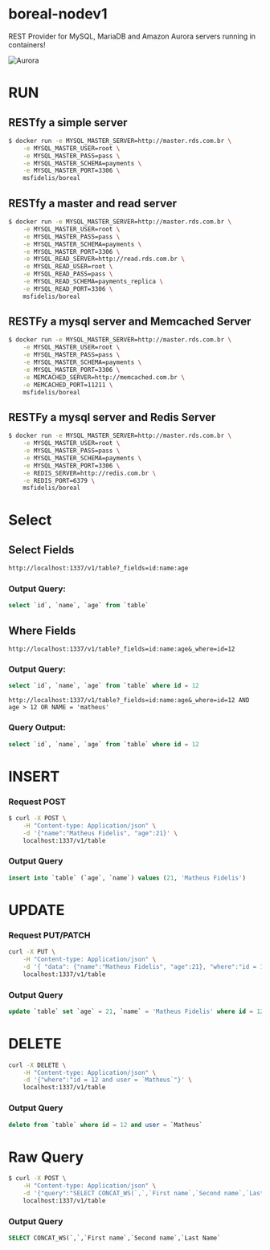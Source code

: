 # boreal-nodev1
REST Provider for MySQL, MariaDB and Amazon Aurora servers running in containers! 

![Aurora](http://i.imgur.com/XdRQN3k.jpg)


# RUN 

## RESTfy a simple server

``` bash
$ docker run -e MYSQL_MASTER_SERVER=http://master.rds.com.br \
	-e MYSQL_MASTER_USER=root \
	-e MYSQL_MASTER_PASS=pass \
	-e MYSQL_MASTER_SCHEMA=payments \
    -e MYSQL_MASTER_PORT=3306 \
	msfidelis/boreal
```

## RESTfy a master and read server 

``` bash
$ docker run -e MYSQL_MASTER_SERVER=http://master.rds.com.br \
	-e MYSQL_MASTER_USER=root \
	-e MYSQL_MASTER_PASS=pass \
	-e MYSQL_MASTER_SCHEMA=payments \
    -e MYSQL_MASTER_PORT=3306 \
    -e MYSQL_READ_SERVER=http://read.rds.com.br \
	-e MYSQL_READ_USER=root \
	-e MYSQL_READ_PASS=pass \
	-e MYSQL_READ_SCHEMA=payments_replica \
    -e MYSQL_READ_PORT=3306 \
	msfidelis/boreal
```

## RESTFy a mysql server and Memcached Server

``` bash
$ docker run -e MYSQL_MASTER_SERVER=http://master.rds.com.br \
	-e MYSQL_MASTER_USER=root \
	-e MYSQL_MASTER_PASS=pass \
	-e MYSQL_MASTER_SCHEMA=payments \
    -e MYSQL_MASTER_PORT=3306 \
    -e MEMCACHED_SERVER=http://memcached.com.br \
    -e MEMCACHED_PORT=11211 \
	msfidelis/boreal
```

## RESTFy a mysql server and Redis Server

``` bash
$ docker run -e MYSQL_MASTER_SERVER=http://master.rds.com.br \
	-e MYSQL_MASTER_USER=root \
	-e MYSQL_MASTER_PASS=pass \
	-e MYSQL_MASTER_SCHEMA=payments \
    -e MYSQL_MASTER_PORT=3306 \
    -e REDIS_SERVER=http://redis.com.br \
    -e REDIS_PORT=6379 \
	msfidelis/boreal
```



# Select 

## Select Fields 

```bash
http://localhost:1337/v1/table?_fields=id:name:age
```

### Output Query: 

```sql
select `id`, `name`, `age` from `table`
```

## Where Fields 

```
http://localhost:1337/v1/table?_fields=id:name:age&_where=id=12
```

### Output Query:

```sql
select `id`, `name`, `age` from `table` where id = 12
```

```
http://localhost:1337/v1/table?_fields=id:name:age&_where=id=12 AND age > 12 OR NAME = 'matheus'
```

### Query Output:

```sql
select `id`, `name`, `age` from `table` where id = 12
```


# INSERT

### Request POST 

```bash
$ curl -X POST \
    -H "Content-type: Application/json" \
    -d '{"name":"Matheus Fidelis", "age":21}' \
    localhost:1337/v1/table
```
### Output Query

```sql
insert into `table` (`age`, `name`) values (21, 'Matheus Fidelis')
```


# UPDATE

### Request PUT/PATCH 

```bash
curl -X PUT \
    -H "Content-type: Application/json" \
    -d '{ "data": {"name":"Matheus Fidelis", "age":21}, "where":"id = 12 and user = `Matheus`"}' \
    localhost:1337/v1/table
```

### Output Query

```sql
update `table` set `age` = 21, `name` = 'Matheus Fidelis' where id = 12 and user = `Matheus`
```


# DELETE

```bash
curl -X DELETE \
    -H "Content-type: Application/json" \
    -d '{"where":"id = 12 and user = `Matheus`"}' \
    localhost:1337/v1/table
```

### Output Query

```sql 
delete from `table` where id = 12 and user = `Matheus`
```

# Raw Query

```bash
$ curl -X POST \
    -H "Content-type: Application/json" \
    -d '{"query":"SELECT CONCAT_WS(`,`,`First name`,`Second name`,`Last Name`"}' \
    localhost:1337/v1/table
```

### Output Query
```sql
SELECT CONCAT_WS(`,`,`First name`,`Second name`,`Last Name`
```


